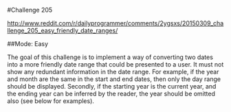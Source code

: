 #Challenge 205

http://www.reddit.com/r/dailyprogrammer/comments/2ygsxs/20150309_challenge_205_easy_friendly_date_ranges/

##Mode: Easy

The goal of this challenge is to implement a way of converting two dates into a more friendly date range that could be presented to a user. It must not show any redundant information in the date range. For example, if the year and month are the same in the start and end dates, then only the day range should be displayed. Secondly, if the starting year is the current year, and the ending year can be inferred by the reader, the year should be omitted also (see below for examples).